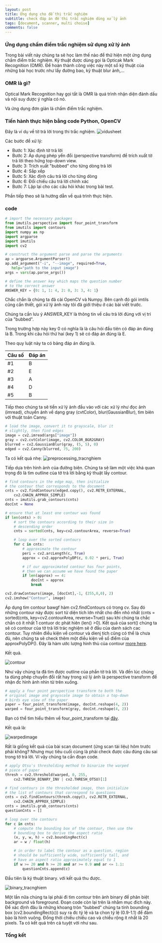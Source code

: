 ```yaml
---
layout: post
title: Ứng dụng cho đề thi trắc nghiệm
subtitle: check đáp án đề thi trắc nghiệm dùng xử lý ảnh
tags: [document, scanner, multi choise]
comments: false
---
```




### Ứng dụng chấm điểm trắc nghiệm sử dụng xử lý ảnh

Trong bài viết này chúng ta sẽ học làm thế nào để thữ hiện một ứng dụng chấm điểm trắc nghiệm. Ký thuật được dùng gọi là Opticak Mark Recognition (OMR). Để hoàn thành công việc này một số kỹ thuật của những bài học trước như lấy đường bao, kỹ thuật blur ảnh,...

### OMR là gì?

Optical Mark Recognition hay gọi tắt là OMR là quá trình nhận diện đánh dấu và nội suy được ý nghĩa có nó.

Và ứng dụng đơn giản là chấm điểm trắc nghiệm. 

### Tiến hành thực hiện bằng code Python, OpenCV

Đây là ví dụ về tờ trả lời trong thi trắc nghiệm. 
![vidusheet](https://raw.githubusercontent.com/quanap5/quanap5.github.io/master/img/intro_tracnghiem.JPG)

Các bước để xử lý:
- Bước 1: Xác định tờ trả lời
- Bước 2: Áp dụng phép yển đổi (perspective transform) để trích xuất tờ trả lời theo hứng top-down view.
- Bước 3: Trích xuất "bubbed" cho từng dòng trả lời
- Bước 4: Sắp xếp 
- Bước 5: Xác định câu trả lời cho từng dòng
- Bước 6: Đối chiếu câu trả lời chính xác
- Bước 7: Lặp lại cho các câu hỏi khác trong bài test.

Phần tiếp theo sẽ là hướng dẫn về quá trình thực hiện.
 ### code
 ```python
 # import the necessary packages
from imutils.perspective import four_point_transform
from imutils import contours
import numpy as np
import argparse
import imutils
import cv2

# construct the argument parse and parse the arguments
ap = argparse.ArgumentParser()
ap.add_argument("-i", "--image", required=True,
	help="path to the input image")
args = vars(ap.parse_args())

# define the answer key which maps the question number
# to the correct answer
ANSWER_KEY = {0: 1, 1: 4, 2: 0, 3: 3, 4: 1}
 ```
Chắc chắn là chúng ta đã cài OpenCV và Numpy. Bên cạnh đó gói imtils cũng cần thiết, gói xử lý ảnh này tôi đã giới thiệu ở các bài viết trước.

Chúng ta cần lưu ý ANSWER_KEY là thông tin về câu trả lời đúng với vị trí của "bubbed".

Trong trường hợp này key 0 có nghĩa là là câu hỏi đầu tiên có đáp án đúng là B. Trong khi câu hỏi thứ hai (key 1) sẽ có đáp án đúng là E.

Theo quy luật này ta có bảng đáp án đúng là.

|Câu số| Đáp án|
|------|-------|
|#1| B|
|#2| E|
|#3| A|
|#4| D|
|#5| B|

Tiếp theo chúng ta sẽ tiền xử lý ảnh đầu vào với các xử lý như đọc ảnh (imread), chuyển ảnh về dạng gray (cvtColor), blur(GaussianBlur), tìm biên với thuật toán Canny.

```python
# load the image, convert it to grayscale, blur it
# slightly, then find edges
image = cv2.imread(args["image"])
gray = cv2.cvtColor(image, cv2.COLOR_BGR2GRAY)
blurred = cv2.GaussianBlur(gray, (5, 5), 0)
edged = cv2.Canny(blurred, 75, 200)
```
Ta có kết quả nhẹ:
![preprocessing_tracnghiem](https://raw.githubusercontent.com/quanap5/quanap5.github.io/master/img/preprocessing_tracnghiem.JPG)

Tiếp dựa trên hình ảnh của đường biên. Chúng ta sẽ làm một việc khá quan trọng đó là tìm outline của tờ trả lời bằng kỹ thuật lấy contour.

```python
# find contours in the edge map, then initialize
# the contour that corresponds to the document
cnts = cv2.findContours(edged.copy(), cv2.RETR_EXTERNAL,
	cv2.CHAIN_APPROX_SIMPLE)
cnts = imutils.grab_contours(cnts)
docCnt = None

# ensure that at least one contour was found
if len(cnts) > 0:
	# sort the contours according to their size in
	# descending order
	cnts = sorted(cnts, key=cv2.contourArea, reverse=True)

	# loop over the sorted contours
	for c in cnts:
		# approximate the contour
		peri = cv2.arcLength(c, True)
		approx = cv2.approxPolyDP(c, 0.02 * peri, True)

		# if our approximated contour has four points,
		# then we can assume we have found the paper
		if len(approx) == 4:
			docCnt = approx
			break

cv2.drawContours(image, [docCnt],-1, (255,0,0), 2)
cv2.imshow("Contour", image)
```
 Áp dụng tìm contour bawgf hàm cv2.findContours có trong cv. Sau đó những contour này được sort từ diện tích lớn nhất cho đến nhỏ nhất (cnts = sorted(cnts, key=cv2.contourArea, reverse=True)) sau khi chúng ta chắc chắn có ít nhất 1 contuor dc phát hiên (len() >0). Kết quả của sort() chúng ta sẽ có contour của tờ trả lời trác nghiệm sẽ ở đầu của danh sách cac contour. Tuy nhiên điều kiện về contour và dienj tích cũng có thể là chưa đủ, nên chúng ta sẽ check thêm một điều kiện về số điểm của approxPolyDP(). Đây là hàm ước lượng hình thù của contour [more here](https://docs.opencv.org/2.4/modules/imgproc/doc/structural_analysis_and_shape_descriptors.html).

Kết quả.

![contour](https://raw.githubusercontent.com/quanap5/quanap5.github.io/master/img/bouding_tracnghiem.JPG)

Như vậy chúng ta đã tìm được outline của phần tờ trả lời. Và đến lúc chúng ta dùng phép chuyển đổi rất hay trong xử lý ảnh là perspective transform để nhận đc hình ảnh nhìn từ trên xuống.

```python
# apply a four point perspective transform to both the
# original image and grayscale image to obtain a top-down
# birds eye view of the paper
paper = four_point_transform(image, docCnt.reshape(4, 2))
warped = four_point_transform(gray, docCnt.reshape(4, 2))
```
Bạn có thể tìm hiểu thêm về four_point_transform tại [đây](https://quanap5.github.io). 

Kết quả là:

![warpedimage](https://raw.githubusercontent.com/quanap5/quanap5.github.io/master/img/warp_tracnghiem.JPG)

Rất là giống kết quả của bài scan document (ứng scan tài liệu) hôm trước phải không? Nhưng mục tiêu cuối cùng là phải check được câu đúng câu sai trong tờ trả lời. Ví vậy chúng ta cần đoạn code.

```python
# apply Otsu's thresholding method to binarize the warped
# piece of paper
thresh = cv2.threshold(warped, 0, 255,
	cv2.THRESH_BINARY_INV | cv2.THRESH_OTSU)[1]

# find contours in the thresholded image, then initialize
# the list of contours that correspond to questions
cnts = cv2.findContours(thresh.copy(), cv2.RETR_EXTERNAL,
	cv2.CHAIN_APPROX_SIMPLE)
cnts = imutils.grab_contours(cnts)
questionCnts = []

# loop over the contours
for c in cnts:
	# compute the bounding box of the contour, then use the
	# bounding box to derive the aspect ratio
	(x, y, w, h) = cv2.boundingRect(c)
	ar = w / float(h)

	# in order to label the contour as a question, region
	# should be sufficiently wide, sufficiently tall, and
	# have an aspect ratio approximately equal to 1
	if w >= 20 and h >= 20 and ar >= 0.9 and ar <= 1.1:
		questionCnts.append(c)

```

Đầu tiên là kỷ thuật binary. với kết quả thu được.

![binary_tracnghiem](https://raw.githubusercontent.com/quanap5/quanap5.github.io/master/img/binary_tracnghiem.JPG)

Một lần nữa chúng ta lại phải đi tìm contour trên ảnh binary để phân biệt background và foreground. Đoạn code còn lại trên là nhằm mục đich này. Để xác định đâu là những khoang tròn "bubbed" chúng ta tính bounding box (cv2.boundingRect(c)) suy ra đc tỷ lệ và ta chon tỷ lệ (0.9-1.1) để đảm bảo là hình vuông. Đồng thời chiều chiều cao và chiều rộng ít nhất là 20 pixels. Ta có kết quá trên cả tuyệt vời như sau.






### Tổng kết
